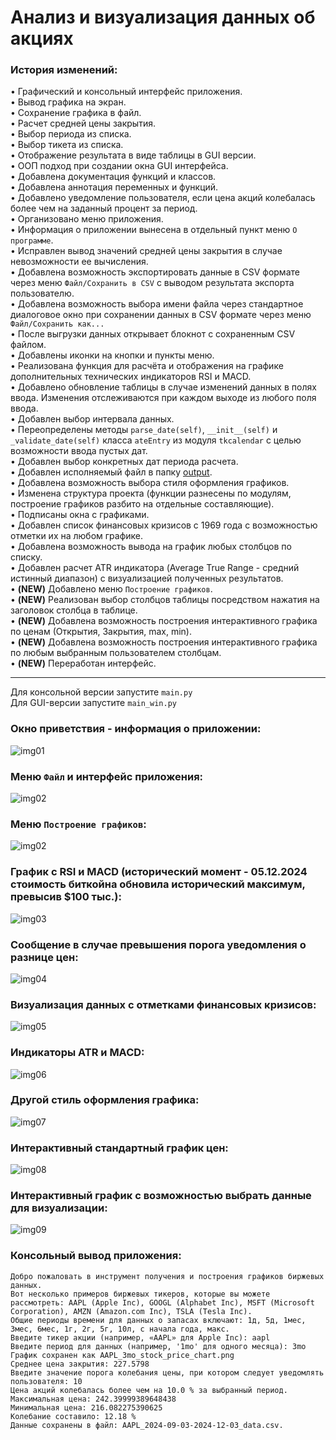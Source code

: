# Анализ и визуализация данных об акциях

### История изменений:

• Графический и консольный интерфейс приложения.  
• Вывод графика на экран.  
• Сохранение графика в файл.  
• Расчет средней цены закрытия.  
• Выбор периода из списка.  
• Выбор тикета из списка.  
• Отображение результата в виде таблицы в GUI версии.  
• ООП подход при создании окна GUI интерфейса.  
• Добавлена документация функций и классов.  
• Добавлена аннотация переменных и функций.  
• Добавлено уведомление пользователя, если цена акций колебалась более чем на заданный процент за период.  
• Организовано меню приложения.  
• Информация о приложении вынесена в отдельный пункт меню `О программе`.  
• Исправлен вывод значений средней цены закрытия в случае невозможности ее вычисления.  
• Добавлена возможность экспортировать данные в CSV формате через меню `Файл/Сохранить в CSV` с выводом результата экспорта пользователю.  
• Добавлена возможность выбора имени файла через стандартное диалоговое окно при сохранении данных в CSV формате через меню `Файл/Сохранить как...`  
• После выгрузки данных открывает блокнот с сохраненным CSV файлом.  
• Добавлены иконки на кнопки и пункты меню.  
• Реализована функция для расчёта и отображения на графике дополнительных технических индикаторов RSI и MACD.  
• Добавлено обновление таблицы в случае изменений данных в полях ввода. Изменения отслеживаются при каждом выходе из любого поля ввода.  
• Добавлен выбор интервала данных.  
• Переопределены методы `parse_date(self)`, `__init__(self)` и `_validate_date(self)` класса `ateEntry` из модуля `tkcalendar` с целью возможности ввода пустых дат.  
• Добавлен выбор конкретных дат периода расчета.  
• Добавлен исполняемый файл в папку [output](https://github.com/Topotun77/stock_data_analysis/tree/master/output).  
• Добавлена возможность выбора стиля оформления графиков.  
• Изменена структура проекта (функции разнесены по модулям, построение графиков разбито на отдельные составляющие).  
• Подписаны окна с графиками.  
• Добавлен список финансовых кризисов с 1969 года с возможностью отметки их на любом графике.  
• Добавлена возможность вывода на график любых столбцов по списку.  
• Добавлен расчет ATR индикатора (Average True Range - средний истинный диапазон) с визуализацией полученных результатов.  
• **(NEW)** Добавлено меню `Построение графиков`.  
• **(NEW)** Реализован выбор столбцов таблицы посредством нажатия на заголовок столбца в таблице.  
• **(NEW)** Добавлена возможность построения интерактивного графика по ценам (Открытия, Закрытия, max, min).  
• **(NEW)** Добавлена возможность построения интерактивного графика по любым выбранным пользователем столбцам.  
• **(NEW)** Переработан интерфейс.  

---

Для консольной версии запустите `main.py`  
Для GUI-версии запустите `main_win.py`  

### Окно приветствия - информация о приложении:
![img01](https://github.com/Topotun77/stock_data_analysis/blob/master/ScreenShots/n001.jpg?raw=true)
### Меню `Файл` и интерфейс приложения:
![img02](https://github.com/Topotun77/stock_data_analysis/blob/master/ScreenShots/n005.jpg?raw=true)
### Меню `Построение графиков`:
![img02](https://github.com/Topotun77/stock_data_analysis/blob/master/ScreenShots/n010.jpg?raw=true)
### График с RSI и MACD (исторический момент - 05.12.2024 стоимость биткойна обновила исторический максимум, превысив $100 тыс.):
![img03](https://github.com/Topotun77/stock_data_analysis/blob/master/ScreenShots/n006.jpg?raw=true)
### Сообщение в случае превышения порога уведомления о разнице цен:
![img04](https://github.com/Topotun77/stock_data_analysis/blob/master/ScreenShots/n004.jpg?raw=true)
### Визуализация данных с отметками финансовых кризисов:
![img05](https://github.com/Topotun77/stock_data_analysis/blob/master/ScreenShots/n007.jpg?raw=true)
### Индикаторы ATR и MACD:
![img06](https://github.com/Topotun77/stock_data_analysis/blob/master/ScreenShots/n008.jpg?raw=true)
### Другой стиль оформления графика:
![img07](https://github.com/Topotun77/stock_data_analysis/blob/master/ScreenShots/n009.jpg?raw=true)
### Интерактивный стандартный график цен:
![img08](https://github.com/Topotun77/stock_data_analysis/blob/master/ScreenShots/n012.jpg?raw=true)
### Интерактивный график с возможностью выбрать данные для визуализации:
![img09](https://github.com/Topotun77/stock_data_analysis/blob/master/ScreenShots/n011.jpg?raw=true)

### Консольный вывод приложения:
```
Добро пожаловать в инструмент получения и построения графиков биржевых данных.
Вот несколько примеров биржевых тикеров, которые вы можете рассмотреть: AAPL (Apple Inc), GOOGL (Alphabet Inc), MSFT (Microsoft Corporation), AMZN (Amazon.com Inc), TSLA (Tesla Inc).
Общие периоды времени для данных о запасах включают: 1д, 5д, 1мес, 3мес, 6мес, 1г, 2г, 5г, 10л, с начала года, макс.
Введите тикер акции (например, «AAPL» для Apple Inc): aapl
Введите период для данных (например, '1mo' для одного месяца): 3mo
График сохранен как AAPL_3mo_stock_price_chart.png
Среднее цена закрытия: 227.5798
Введите значение порога колебания цены, при котором следует уведомлять пользователя: 10
Цена акций колебалась более чем на 10.0 % за выбранный период.
Максимальная цена: 242.39999389648438
Минимальная цена: 216.082275390625
Колебание составило: 12.18 %
Данные сохранены в файл: AAPL_2024-09-03-2024-12-03_data.csv.
```